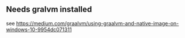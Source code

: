 ## Needs gralvm installed

see https://medium.com/graalvm/using-graalvm-and-native-image-on-windows-10-9954dc071311